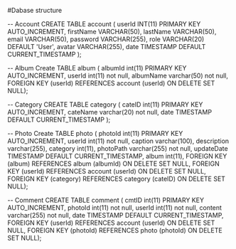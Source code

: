 #Dabase structure 

-- Account
CREATE TABLE account (
  userId INT(11) PRIMARY KEY AUTO_INCREMENT,
  firstName VARCHAR(50),
  lastName VARCHAR(50),
  email VARCHAR(50),
  password VARCHAR(255),
  role VARCHAR(20) DEFAULT 'User',
  avatar VARCHAR(255),
  date TIMESTAMP DEFAULT CURRENT_TIMESTAMP
);

-- Album 
Create TABLE album ( 
    albumId int(11) PRIMARY KEY AUTO_INCREMENT, 
    userId int(11) not null, 
    albumName varchar(50) not null, 
    FOREIGN KEY (userId) REFERENCES account (userId) ON DELETE SET NULL);

-- Category 
CREATE TABLE category ( 
    cateID int(11) PRIMARY KEY AUTO_INCREMENT, 
    cateName varchar(20) not null, 
    date TIMESTAMP DEFAULT CURRENT_TIMESTAMP );

-- Photo
Create TABLE photo (
    photoId int(11) PRIMARY KEY AUTO_INCREMENT,
    userId int(11) not null,
    caption varchar(100),
    description varchar(255), 
    category int(11), 
    photoPath varchar(255) not null, 
    updateDate TIMESTAMP DEFAULT CURRENT_TIMESTAMP, 
    album int(11), 
    FOREIGN KEY (album) REFERENCES album (albumId) ON DELETE SET NULL, 
    FOREIGN KEY (userId) REFERENCES account (userId) ON DELETE SET NULL,
    FOREIGN KEY (category) REFERENCES category (cateID) ON DELETE SET NULL);

-- Comment 
CREATE TABLE comment ( 
    cmtID int(11) PRIMARY KEY AUTO_INCREMENT, 
    photoId int(11) not null, userId int(11) not null, 
    content varchar(255) not null, 
    date TIMESTAMP DEFAULT CURRENT_TIMESTAMP, 
    FOREIGN KEY (userId) REFERENCES account (userId) ON DELETE SET NULL, 
    FOREIGN KEY (photoId) REFERENCES photo (photoId) ON DELETE SET NULL);
